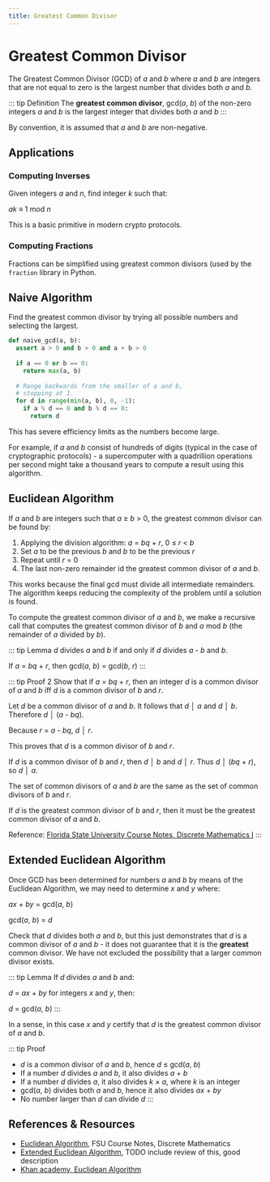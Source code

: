 ```yaml
---
title: Greatest Common Divisor
---
```

Greatest Common Divisor
=======================
The Greatest Common Divisor (GCD) of _a_ and _b_ where _a_ and _b_ are integers that are not equal to zero is the largest number that divides both _a_ and _b_.

::: tip Definition
The __greatest common divisor__, gcd(_a_, _b_) of the non-zero integers _a_ and _b_ is the largest integer that divides both _a_ and _b_
:::

By convention, it is assumed that _a_ and _b_ are non-negative.

Applications
------------
### Computing Inverses
Given integers _a_ and _n_, find integer _k_ such that:

_ak_ ≡ 1 mod _n_

This is a basic primitive in modern crypto protocols.

### Computing Fractions
Fractions can be simplified using greatest common divisors (used by the `fraction` library in Python.

Naive Algorithm
---------------
Find the greatest common divisor by trying all possible numbers and selecting the largest.

```python
def naive_gcd(a, b):
  assert a > 0 and b > 0 and a + b > 0
  
  if a == 0 or b == 0:
    return max(a, b)
  
  # Range backwards from the smaller of a and b,
  # stopping at 1.
  for d in range(min(a, b), 0, -1):
    if a % d == 0 and b % d == 0:
      return d

```

This has severe efficiency limits as the numbers become large.

For example, if _a_ and _b_ consist of hundreds of digits (typical in the case of cryptographic protocols) -  a supercomputer with a quadrillion operations per second might take a thousand years to compute a result using this algorithm.

Euclidean Algorithm
-------------------
If _a_ and _b_ are integers such that _a_ ≥ _b_ > 0, the greatest common divisor can be found by:

1. Applying the division algorithm: _a_ = _bq_ + _r_, 0 ≤ _r_ < _b_
2. Set _a_ to be the previous _b_ and _b_ to be the previous _r_
3. Repeat until _r_ = 0
4. The last non-zero remainder id the greatest common divisor of _a_ and _b_.

This works because the final gcd must divide all intermediate remainders. The algorithm keeps reducing the complexity of the problem until a solution is found.

To compute the greatest common divisor of _a_ and _b_, we make a recursive call that computes the greatest common divisor of _b_ and _a_ mod _b_ (the remainder of _a_ divided by _b_).


::: tip Lemma
_d_ divides _a_ and _b_ if and only if _d_ divides _a_ - _b_ and _b_.

If _a_ = _bq_ + _r_, then gcd(_a_, _b_) = gcd(_b_, _r_)
:::



::: tip Proof 2
Show that if _a_ = _bq_ + _r_, then an integer _d_ is a common divisor of _a_ and _b_ iff _d_ is a common divisor of _b_ and _r_.

Let _d_ be a common divisor of _a_ and _b_. It follows that _d_ │ _a_ and _d_ │ _b_. Therefore _d_ │ (_a_ - _bq_).

Because _r_ = _a_ - _bq_, _d_ │ _r_.

This proves that _d_ is a common divisor of _b_ and _r_.

If _d_ is a common divisor of _b_ and _r_, then _d_ │ _b_ and _d_ │ _r_. Thus _d_ │ (_bq_ + _r_), so _d_ │ _a_.

The set of common divisors of _a_ and _b_ are the same as the set of common divisors of _b_ and _r_.

If _d_ is the greatest common divisor of _b_ and _r_, then it must be the greatest common divisor of _a_ and _b_.

Reference: [Florida State University Course Notes, Discrete Mathematics I][1]
::: 
 

Extended Euclidean Algorithm
----------------------------
Once GCD has been determined for numbers _a_ and _b_ by means of the Euclidean Algorithm, we may need to determine _x_ and _y_ where:

_ax_ + _by_ = gcd(_a_, _b_)

gcd(_a_, _b_) = _d_

Check that _d_ divides both _a_ and _b_, but this just demonstrates that _d_ is a common divisor of _a_ and _b_ - it does not guarantee that it is the __greatest__ common divisor. We have not excluded the possibility that a larger common divisor exists.

::: tip Lemma
If _d_ divides _a_ and _b_ and:

_d_ = _ax_ + _by_ for integers _x_ and _y_, then:

_d_ = gcd(_a_, _b_)
:::

In a sense, in this case _x_ and _y_ certify that _d_ is the greatest common divisor of _a_ and _b_.

::: tip Proof
* _d_ is a common divisor of _a_ and _b_, hence _d_ ≤ gcd(_a_, _b_)
* If a number _d_ divides _a_ and _b_, it also divides _a_ + _b_
* If a number _d_ divides _a_, it also divides _k_ × _a_, where _k_ is an integer
* gcd(_a_, _b_) divides both _a_ and _b_, hence it also divides _ax_ + _by_
* No number larger than _d_ can divide _d_
:::

References & Resources
----------------------
* [Euclidean Algorithm][1], FSU Course Notes, Discrete Mathematics
* [Extended Euclidean Algorithm][2], TODO include review of this, good description
* [Khan academy, Euclidean Algorithm][3]

[1]: https://www.math.fsu.edu/~pkirby/mad2104/SlideShow/s5_2.pdf
[2]: https://www.math.cmu.edu/~bkell/21110-2010s/extended-euclidean.html
[3]: https://www.khanacademy.org/computing/computer-science/cryptography/modarithmetic/a/the-euclidean-algorithm
